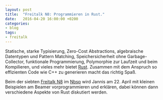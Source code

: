 ```yaml
---
layout: post
title:  "Freitalk N8: Programmieren in Rust."
date:   2016-04-20 16:00:00 +0200
categories: 
- blog
tags:
- freitalk
---
```


Statische, starke Typisierung, Zero-Cost Abstractions, algebraische Datentypen und Pattern Matching, Speichersicherheit ohne Garbage-Collector, funktionale Programmierung, Polymorphie zur Laufzeit und beim Kompilieren, und vieles mehr bietet [Rust](https://en.wikipedia.org/wiki/Rust_(programming_language)). Zusammen mit dem Anspruch so effizienten Code wie C++ zu generieren macht das richtig Spaß.

Beim der siebten [Freitalk N8](https://chaotikum.org/projekte:freitalk) im [Nbsp](https://chaotikum.org/hackerspace:nbsp) wird Jannis am 22. April mit kleinen Beispielen am Beamer vorprogrammieren und erklären, dabei können dann verschiedene Aspekte von Rust diskutiert werden.
